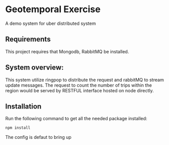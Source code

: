 # Geotemporal Exercise
A demo system for uber distributed system

## Requirements
This project requires that Mongodb, RabbitMQ be installed.

## System overview:
This system utilize ringpop to distribute the request and rabbitMQ to stream update messages. The request to count the number of trips within the region would be served by RESTFUL interface hosted on node directly.  



## Installation
Run the following command to get all the needed package installed:
```
npm install
```
The config is defaut to bring up 
